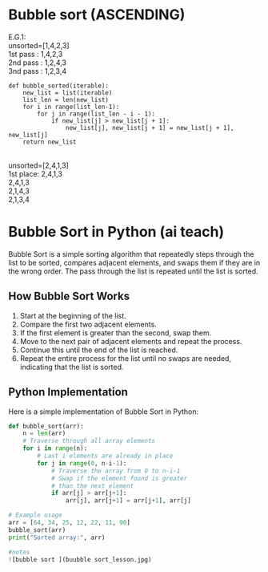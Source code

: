
# Bubble sort (ASCENDING)
E.G.1:<BR>unsorted=[1,4,2,3] <BR>
1st pass : 1,4,2,3 <BR>
2nd pass : 1,2,4,3 <BR>
3nd pass : 1,2,3,4 <BR>

```
def bubble_sorted(iterable):
    new_list = list(iterable)
    list_len = len(new_list)
    for i in range(list_len-1):
        for j in range(list_len - i - 1):
            if new_list[j] > new_list[j + 1]:
                new_list[j], new_list[j + 1] = new_list[j + 1], new_list[j]
    return new_list

```
<BR>
unsorted=[2,4,1,3]<br>
1st place: 2,4,1,3<br>
2,4,1,3<br>
2,1,4,3<br>
2,1,3,4<br>

# Bubble Sort in Python (ai teach)

Bubble Sort is a simple sorting algorithm that repeatedly steps through the list to be sorted, compares adjacent elements, and swaps them if they are in the wrong order. The pass through the list is repeated until the list is sorted.

## How Bubble Sort Works

1. Start at the beginning of the list.
2. Compare the first two adjacent elements.
3. If the first element is greater than the second, swap them.
4. Move to the next pair of adjacent elements and repeat the process.
5. Continue this until the end of the list is reached.
6. Repeat the entire process for the list until no swaps are needed, indicating that the list is sorted.

## Python Implementation

Here is a simple implementation of Bubble Sort in Python:

```python
def bubble_sort(arr):
    n = len(arr)
    # Traverse through all array elements
    for i in range(n):
        # Last i elements are already in place
        for j in range(0, n-i-1):
            # Traverse the array from 0 to n-i-1
            # Swap if the element found is greater
            # than the next element
            if arr[j] > arr[j+1]:
                arr[j], arr[j+1] = arr[j+1], arr[j]

# Example usage
arr = [64, 34, 25, 12, 22, 11, 90]
bubble_sort(arr)
print("Sorted array:", arr)

#notes
![bubble sort ](buubble sort_lesson.jpg)
